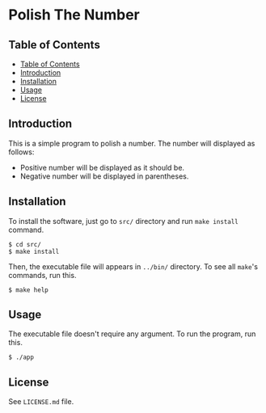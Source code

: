 # Polish The Number

## Table of Contents
* [Table of Contents](#table-of-contents)
* [Introduction](#introduction)
* [Installation](#installation)
* [Usage](#usage)
* [License](#license)

## Introduction
This is a simple program to polish a number. The number will displayed as
follows:
- Positive number will be displayed as it should be.
- Negative number will be displayed in parentheses.

## Installation
To install the software, just go to `src/` directory and run `make install`
command.
```
$ cd src/
$ make install
```
Then, the executable file will appears in `../bin/` directory.
To see all `make`'s commands, run this.
```
$ make help
```

## Usage
The executable file doesn't require any argument. To run the program, run this.
```
$ ./app
```

## License
See `LICENSE.md` file.